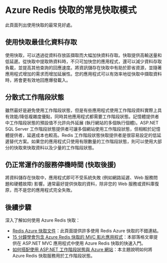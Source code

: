 <properties 
	pageTitle="Azure Redis 快取的常見快取模式" 
	description="了解使用 Azure Redis 快取的位置和原因" 
	services="redis-cache" 
	documentationCenter="" 
	authors="Rick-Anderson" 
	manager="wpickett" 
	editor=""/>

<tags
	ms.service="cache"
	ms.devlang="all"
	ms.topic="article"
	ms.tgt_pltfrm="cache-redis"
	ms.workload="tbd" 
	ms.date="02/21/2015"
	ms.author="riande"/>

# Azure Redis 快取的常見快取模式

此頁面列出使用快取的最常見好處。

## 使用快取最佳化資料存取

使用快取，可以透過從資料存放區擷取而大幅加快資料存取。快取提供高輸送量和低延遲。從快取中提取熱資料時，不只可加快您的應用程式，還可以減少資料存取負載，並提高其他查詢的回應速度。將資訊儲存在快取中有助於節省資源，並隨著應用程式增加的需求而增加延展性。您的應用程式可以有效率地從快取中擷取資料時，將會更有效地回應爆發載入。 

## 分散式工作階段狀態
雖然最好是避免使用工作階段狀態，但是有些應用程式使用工作階段資料實際上具有效能/降低複雜度優點，同時其他應用程式都需要工作階段狀態。記憶體提供者中工作階段狀態的預設值不允許向外延展 (執行網站的多個執行個體)。ASP.NET SQL Server 工作階段狀態提供者可讓多個網站使用工作階段狀態，但相較於記憶體提供者，延遲成本也較高。Redis 工作階段狀態快取提供者是很容易設定的低延遲替代方案。如果您的應用程式只使用有限數量的工作階段狀態，則可以使用大部分的快取來快取資料以及少量的工作階段狀態。

## 仍正常運作的服務停機時間 (快取後援)
 將資料儲存在快取中，應用程式即可不受系統失敗 (例如網路延遲、Web 服務問題和硬體故障) 影響。通常最好提供快取的資料，除非您的 Web 服務或資料庫復原，而不是您的應用程式完全失敗。

## 後續步驟
深入了解如何使用 Azure Redis 快取：
 
- [Redis Azure 快取文件](http://azure.microsoft.com/documentation/services/cache/)：此頁面提供許多使用 Redis Azure 快取的不錯連結。
- [15 分鐘學會包含 Azure Redis 快取的 MVC 影片應用程式](http://azure.microsoft.com/blog/2014/06/05/mvc-movie-app-with-azure-redis-cache-in-15-minutes/)：本部落格文章提供在 ASP.NET MVC 應用程式中使用 Azure Redis 快取的快速入門。
- [如何搭配使用 ASP.NET 工作階段狀態與 Azure 網站](web-sites-dotnet-session-state-caching.md)：本主題說明如何將 Azure Redis 快取服務用於工作階段狀態。





<!--HONumber=49-->